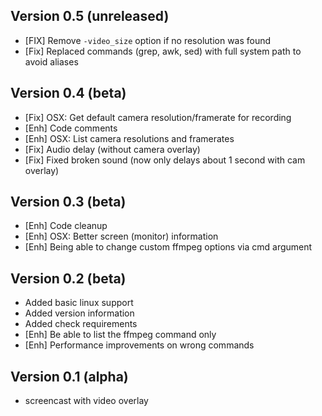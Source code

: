 Version 0.5 (unreleased)
-----------

- [FIX] Remove `-video_size` option if no resolution was found
- [Fix] Replaced commands (grep, awk, sed) with full system path to avoid aliases


Version 0.4 (beta)
-----------

- [Fix] OSX: Get default camera resolution/framerate for recording
- [Enh] Code comments
- [Enh] OSX: List camera resolutions and framerates
- [Fix] Audio delay (without camera overlay)
- [Fix] Fixed broken sound (now only delays about 1 second with cam overlay)


Version 0.3 (beta)
-----------

- [Enh] Code cleanup
- [Enh] OSX: Better screen (monitor) information
- [Enh] Being able to change custom ffmpeg options via cmd argument


Version 0.2 (beta)
-----------

- Added basic linux support
- Added version information
- Added check requirements
- [Enh] Be able to list the ffmpeg command only
- [Enh] Performance improvements on wrong commands


Version 0.1 (alpha)
-----------

- screencast with video overlay

